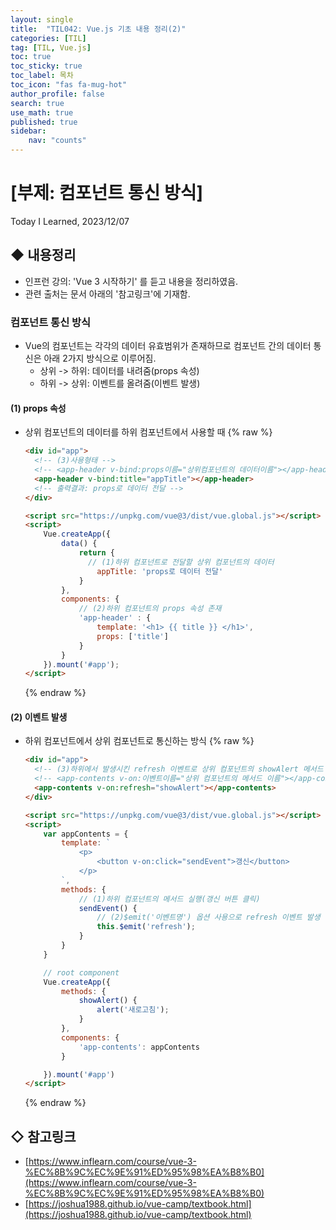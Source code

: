 ```yaml
---
layout: single
title:  "TIL042: Vue.js 기초 내용 정리(2)"
categories: [TIL]
tag: [TIL, Vue.js] 
toc: true
toc_sticky: true
toc_label: 목차
toc_icon: "fas fa-mug-hot"
author_profile: false
search: true
use_math: true
published: true
sidebar:
    nav: "counts"
---
```


# [부제: 컴포넌트 통신 방식]
Today I Learned, 2023/12/07


## ◆ 내용정리
- 인프런 강의: 'Vue 3 시작하기' 를 듣고 내용을 정리하였음.
- 관련 출처는 문서 아래의 '참고링크'에 기재함.

### 컴포넌트 통신 방식
- Vue의 컴포넌트는 각각의 데이터 유효범위가 존재하므로 컴포넌트 간의 데이터 통신은 아래 2가지 방식으로 이루어짐.
  - 상위 -> 하위: 데이터를 내려줌(props 속성)
  - 하위 -> 상위: 이벤트를 올려줌(이벤트 발생)

#### (1) props 속성 
- 상위 컴포넌트의 데이터를 하위 컴포넌트에서 사용할 때 
  {% raw %}
  ```html
  <div id="app">
    <!-- (3)사용형태 -->
    <!-- <app-header v-bind:props이름="상위컴포넌트의 데이터이름"></app-header> -->
    <app-header v-bind:title="appTitle"></app-header>
    <!-- 출력결과: props로 데이터 전달 -->
  </div>

  <script src="https://unpkg.com/vue@3/dist/vue.global.js"></script>
  <script>
      Vue.createApp({
          data() {
              return {
                // (1)하위 컴포넌트로 전달할 상위 컴포넌트의 데이터
                  appTitle: 'props로 데이터 전달'
              }
          },
          components: {
              // (2)하위 컴포넌트의 props 속성 존재
              'app-header' : {
                  template: '<h1> {{ title }} </h1>',
                  props: ['title']
              }
          }
      }).mount('#app');
  </script>
  ```
  {% endraw %}

#### (2) 이벤트 발생 
- 하위 컴포넌트에서 상위 컴포넌트로 통신하는 방식
  {% raw %}
  ```html
  <div id="app">
    <!-- (3)하위에서 발생시킨 refresh 이벤트로 상위 컴포넌트의 showAlert 메서드 실행 -->
    <!-- <app-contents v-on:이벤트이름="상위 컴포넌트의 메서드 이름"></app-contents> -->
    <app-contents v-on:refresh="showAlert"></app-contents>
  </div>

  <script src="https://unpkg.com/vue@3/dist/vue.global.js"></script>
  <script>
      var appContents = {
          template: `
              <p>
                  <button v-on:click="sendEvent">갱신</button>
              </p>
          `,
          methods: {
              // (1)하위 컴포넌트의 메서드 실행(갱신 버튼 클릭)
              sendEvent() {
                  // (2)$emit('이벤트명') 옵션 사용으로 refresh 이벤트 발생
                  this.$emit('refresh');
              }
          }
      }

      // root component
      Vue.createApp({
          methods: {
              showAlert() {
                  alert('새로고침');
              }
          },
          components: {
              'app-contents': appContents
          }

      }).mount('#app')
  </script> 
  ```
  {% endraw %}

## ◇ 참고링크
- [https://www.inflearn.com/course/vue-3-%EC%8B%9C%EC%9E%91%ED%95%98%EA%B8%B0](https://www.inflearn.com/course/vue-3-%EC%8B%9C%EC%9E%91%ED%95%98%EA%B8%B0)
- [https://joshua1988.github.io/vue-camp/textbook.html](https://joshua1988.github.io/vue-camp/textbook.html)

